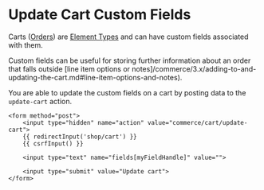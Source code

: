 # Update Cart Custom Fields

Carts ([Orders](orders.md)) are [Element Types](/3.x/extend/element-types.md) and can have custom fields associated with them.

Custom fields can be useful for storing further information about an order that falls outside [line item options or notes]/commerce/3.x/adding-to-and-updating-the-cart.md#line-item-options-and-notes).

You are able to update the custom fields on a cart by posting data to the `update-cart` action.

```twig
<form method="post">
    <input type="hidden" name="action" value="commerce/cart/update-cart">
    {{ redirectInput('shop/cart') }}
    {{ csrfInput() }}

    <input type="text" name="fields[myFieldHandle]" value="">    

    <input type="submit" value="Update cart">
</form>
```
